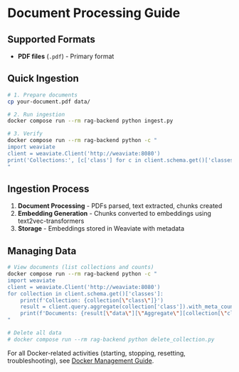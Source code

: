 # Document Processing Guide

## Supported Formats

- **PDF files** (`.pdf`) - Primary format

## Quick Ingestion

```bash
# 1. Prepare documents
cp your-document.pdf data/

# 2. Run ingestion
docker compose run --rm rag-backend python ingest.py

# 3. Verify
docker compose run --rm rag-backend python -c "
import weaviate
client = weaviate.Client('http://weaviate:8080')
print('Collections:', [c['class'] for c in client.schema.get()['classes']])
"
```

## Ingestion Process

1. **Document Processing** - PDFs parsed, text extracted, chunks created
2. **Embedding Generation** - Chunks converted to embeddings using text2vec-transformers
3. **Storage** - Embeddings stored in Weaviate with metadata

## Managing Data

```bash
# View documents (list collections and counts)
docker compose run --rm rag-backend python -c "
import weaviate
client = weaviate.Client('http://weaviate:8080')
for collection in client.schema.get()['classes']:
    print(f'Collection: {collection[\"class\"]}')
    result = client.query.aggregate(collection['class']).with_meta_count().do()
    print(f'Documents: {result[\"data\"][\"Aggregate\"][collection[\"class\"]][0][\"meta\"][\"count\"]}')
"

# Delete all data
# docker compose run --rm rag-backend python delete_collection.py
```

For all Docker-related activities (starting, stopping, resetting, troubleshooting), see [Docker Management Guide](docker-management.md).